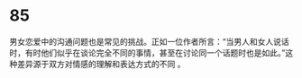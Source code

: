 # 85
男女恋爱中的沟通问题也是常见的挑战。正如一位作者所言：“当男人和女人说话时，有时他们似乎在谈论完全不同的事情，甚至在讨论同一个话题时也是如此。”这种差异源于双方对情感的理解和表达方式的不同 。
